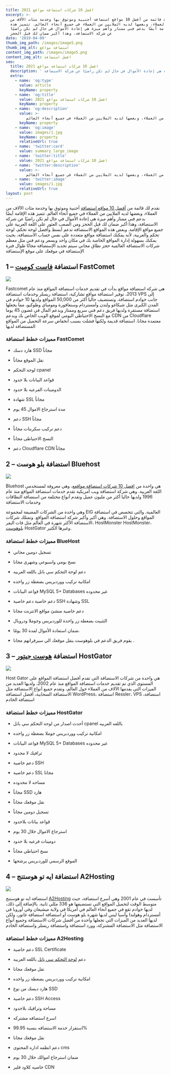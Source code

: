 ```yaml
---
title: 2021 افضل 10 شركات استضافة مواقع
excerpt: >-
  نقدم لك قائمة من أفضل 10 مواقع استضافة أجنبية وموثوق بها وخدمة مئات الآلاف من
  العملاء، وبعضها لديه الملايين من العملاء في جميع أنحاء العالم. تتميز هذه
  الإقامة أيضًا بدعم فني ممتاز وأهم ميزة هي إعادة الأموال في حال لم تكن راضيًا
  عن شركة الاستضافة، وهذا أكبر ضمان لك قبل الحجز
date: '2019-04-09'
thumb_img_path: /images/image5.png
thumb_img_alt: استضافة مواقع
content_img_path: /images/image5.png
content_img_alt: افضل استضافة
seo:
  title: 2021‎ افضل 10 شركات استضافة مواقع
  description: ' قائمة من أفضل 10 مواقع استضافة أجنبية وموثوق بها وخدمة مئات الآلاف من العملاء، وبعضها لديه الملايين من العملاء في جميع أنحاء العالم. تتميز شركات الاستضافة أيضًا بدعم فني ممتاز وأهم ميزة هي إعادة الأموال في حال لم تكن راضيًا عن شركة الاستضافة'
  extra:
    - name: 'og:type'
      value: article
      keyName: property
    - name: 'og:title'
      value: 2021 افضل 10 شركات استضافة مواقع
      keyName: property
    - name: 'og:description'
      value: >-
         قائمة من أفضل 10 مواقع استضافة أجنبية وموثوق بها وخدمة مئات الآلاف من العملاء، وبعضها لديه الملايين من العملاء في جميع أنحاء العالم.
      keyName: property
    - name: 'og:image'
      value: images/1.jpg
      keyName: property
      relativeUrl: true
    - name: 'twitter:card'
      value: summary_large_image
    - name: 'twitter:title'
      value: 2021 افضل 10 شركات استضافة مواقع
    - name: 'twitter:description'
      value: >-
         قائمة من أفضل 10 مواقع استضافة أجنبية وموثوق بها وخدمة مئات الآلاف من العملاء، وبعضها لديه الملايين من العملاء في جميع أنحاء العالم.
    - name: 'twitter:image'
      value: images/1.jpg
      relativeUrl: true
layout: post
---
```

 نقدم لك قائمة من [أفضل 10 مواقع استضافة](https://afdlhost.com/best-hosting/) أجنبية وموثوق بها وخدمة مئات الآلاف من العملاء، وبعضها لديه الملايين من العملاء في جميع أنحاء العالم. تتميز هذه الإقامة أيضًا بدعم فني ممتاز وأهم ميزة هي إعادة الأموال في حال لم تكن راضيًا عن شركة الاستضافة، وهذا أكبر ضمان لك قبل الحجز ومن الصعب العثور على اللغة العربية على جميع مواقع الإقامة. وبعض هذه المواقع الاستضافة تدعم أبسط وأفضل لوحة تحكم، لوحة تحكم والعربية، لأنه يمكنك استضافة مواقع متعددة على نفس حساب الاستضافة، بحيث يمكنك بسهولة إدارة المواقع الخاصة بك في مكان واحد وبسعر ودعم فني مثل معظم شركات الاستضافة العالمية حجز نطاق مجاني سيتم تجديد الإستضافة مجانًا طوال فترة الإستضافة في موقعك على موقع الإستضافة

## **1 – استضافة **[**فاست كوميت**](https://afdlhost.com/fastcomet/)** FastComet**

![](https://lh6.googleusercontent.com/VX1jtuWWtTJIr1sWb8ZCogLBHgvK2UtMXpksXOJetjeNQMDl7ixeIBYUGsgd9LjDhNbStZ2\_otVs3s_cAbFHbsYYxbNaJ63o-2smfoJ4wl-34sZUe8xoPfxS_k-8lMdi2lAe1qCY)

Fastcomet هي شركة استضافة مواقع بدأت في تقديم خدمات استضافة المواقع منذ عام 2013، توفير استضافة مواقع تشاركية، استضافة ريسلر وخدمات استضافة VPS إلى جانب خوادم استضافة. وتستضيف حاليا أكثر من 50,000 المواقع ولديها 10 خوادم في المدن الكبرى مثل شيكاغو ولندن وأمستردام وسنغافورة ومومباي وطوكيو، مما يجعلها استضافة مستقرة ولديها فريق دعم فني سريع وممتاز ويدعم المال في غضون 45 يوما مع النسخ الاحتياطي اليومي لموقع الويب الخاص بك ويدعم CDN من Cloudflare معتمدة مجانا. استضافة قديمة ولكنها فشلت بسبب انخفاض سرعة التحميل من المواقع المستضافة لديها

### **مميزات خطط استضافة FastComet**

*   هارد دسك SSD مجاناً

*   نقل الموقع مجاناً

*   لوحة التحكم cpanel

*   قواعد البيانات بلا حدود

*   الدومينات الفرعيه بلا حدود

*   شهادة SSL مجاناً

*   مدة استرجاع الاموال 45 يوم

*   دعم SSH مجاناً

*   دعم تركيب سكربتات مجاناً

*   النسخ الاحتياطى مجاناً

*   دعم Cloudflare CDN مجاناً

## **2 – استضافة بلو هوست Bluehost**

![](https://lh6.googleusercontent.com/F0q51wqHvSi1UMqpel-Vmxn_KSLCm01NUJmAI_L51xD13FGPLfQ75r5nR_gQLJdPL5XD36KxhZ-fivi3w0xYPxTdd0XehqLSGb9tX4dZ-NjY-duV6ZhE0mTuPa5qhSLwpa-KRmwp)

Bluehost هي واحدة من [افضل 10 شركات استضافة مواقع](https://www.webhostbank.com/ar/best-webhosting-sites/)ع، وهي معروفة لمستخدمي اللغة العربية. وهي شركة استضافة ويب أمريكية تقدم خدمات استضافة المواقع منذ عام 1996 ولديها حاليا أكثر من مليون عميل وتقدم أنواع مختلفة من استضافة النطاقات وخدمات الاستضافة

وهي واحدة من الشركات المضيفة لمجموعة EIG العالمية، والتي تتخصص في استضافة المواقع وحلول الاستضافة. وهي أكبر وأكبر شركة استضافة المواقع. وتمتلك شركات الاستضافة الأكثر شهرة في العالم مثل فات البقر، HostMonster HostMonster، [بلوهوست](https://afdlhost.com/bluehost) HostGator وغيرها الكثير.

### **مميزات خطط استضافة BlueHost**

*   تسجيل دومين مجاني

*   نسخ يومي واسبوعي وشهري مجانا

*   دعم لوحة التحكم سي بانل باللغه العربيه

*   امكانية تركيب ووردبريس بضغطة زر واحده

*   قواعد البيانات MySQL 5+ Databases غير محدوده

*   دعم خاصية دعم خاصية SSH وشهادة SSL

*   دعم خاصية منشئ مواقع الانترنت مجانا

*   التثبيت بضغطة زر واحدة للوردبريس وجوملا ودروبال

*   ضمان استعادة الأموال لمدة 30 يومًا.

*   يقوم فريق الدعم في بلوهوست بنقل موقعك الي سيرفراتهم مجانا .

## **3 – استضافة **[**هوست جيتور**](https://afdlhost.com/hostgator/)** HostGator**

![](https://lh3.googleusercontent.com/nCUkRTiDz5tu4Yy1yt_ftTjsbxJanPT08OjamiCJU9UY5NzF5MILEGJF9XsFb-MhO-FV7TmL\_4OgtUSyJcPAchSyobHMLvjbS5N3UkAShC-EkEEsZXnC31v-60DZDuxPMUChe5nU)

Host Gator هي واحدة من شركات الاستضافة التي تقدم أفضل استضافة المواقع على المستوى الذي تم تقديم خدمات استضافة المواقع منذ عام 2002، ولديها العديد من الميزات التي يقدمها الآلاف من العملاء حول العالم، وتقدم جميع أنواع الاستضافة مثل الاستضافة السحابية، أفضل استضافة WordPress، استضافة Ressler، VPS استضافة، استضافة الخادم

### **مميزات خطط استضافة HostGator**

*   أحدث اصدار من لوحة التحكم سي بانل cpanel باللغه العربيه

*   امكانية تركيب ووردبريس جوملا بضغطة زر واحده

*   قواعد البيانات MySQL 5+ Databases غير محدوده

*   ترافيك لا محدود

*   دعم خاصية SSH

*   دعم خاصية SSL مجانا

*   مساحه لا محدوده

*   مجاناً SSD هارد

*   نقل موقعك مجاناً

*   تسجيل دومين مجاناً

*    قواعد بيانات بلاحدود

*   استرجاع الاموال خلال 30 يوم

*   دومينات فرعيه  بلا حدود

*   نسخ احتياطي مجاناً

*   الموقع الرسمي للوردبريس يرشحها

## **4 – استضافة ايه تو هوستنج A2Hosting**

![](https://lh3.googleusercontent.com/uOYb-ste-K0Ke6gb69LKLwyKH_NpiYlUYq00ISaf77dVct8VdqV27Q5r4dTHnXPalIL3liRkUkaaGWQb37tep-Eh_Tc\_5IJmxJ9NJ54nAE8-qh0xhDDF26i04m6vDqbrdwZ0I-YN)

استضافة ايه تو هوستنج [A2Hosting](https://afdlhost.com/a2hosting/) تأسست في عام 2001 وهي أسرع استضافة، حيث متوسط الوقت لتحميل المواقع التي تستضيفها هو 336 مللي ثانية. بالإضافة إلى ذلك، لديها خوادم تقع في جميع أنحاء العالم في أمريكا في ولاية ميشيغان وفي أوروبا في أمستردام وهولندا وآسيا ليس لديها شهرة بلو هوست أو استضافة استضافة غاتور، ولكن لديها العديد من الميزات التي تجعلها واحدة من أفضل شركات الاستضافة وجميع أنواع الاستضافة مثل الاستضافة المشتركة، وورد استضافة واستضافة ريسلر واستضافة الخادم

### **مميزات خطط استضافة A2Hosting**

*   دعم خاصية SSL Certificate

*   دعم [لوحة التحكم سي بانل](https://www.webhostbank.com/ar/cpanel-webhosting-sites/) باللغه العربيه

*   نقل موقعك مجانا

*   امكانية تركيب ووردبريس بضغطة زر واحده

*   هارد ديسك من نوع SSD

*   دعم خاصية SSH Access

*   مساحة وترافيك بلاحدود

*   اسرع استضافه مشتركه

*   استقرار خدمة الاستضافه بنسبة 99.95%

*   نقل موقعك مجانا

*   دعم انظمه اداره المحتوى cms

*   ضمان استرجاع اموالك خلال 30 يوم

*    خاصيه كلاود فلير CDN
